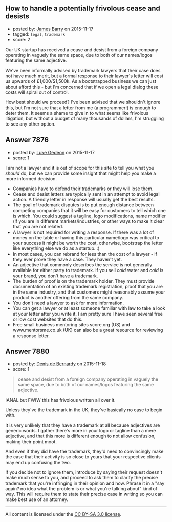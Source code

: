 ## How to handle a potentially frivolous cease and desists

- posted by: [James Barry](https://stackexchange.com/users/7312864/james-barry) on 2015-11-17
- tagged: `legal`, `trademark`
- score: 2

<p>Our UK startup has received a cease and desist from a foreign company operating in vaguely the same space, due to both of our names/logos featuring the same adjective.</p>

<p>We've been informally advised by trademark lawyers that their case does not have much merit, but a formal response to their lawyer's letter will cost us upwards of £1,000/$1,500k. As a bootstrapped business we can just about afford this - but I'm concerned that if we open a legal dialog these costs will spiral out of control.</p>

<p>How best should we proceed? I've been advised that we shouldn't ignore this, but I'm not sure that a letter from me (a programmer!) is enough to deter them. It seems a shame to give in to what seems like frivolous litigation, but without a budget of many thousands of dollars, I'm struggling to see any other option. </p>



## Answer 7876

- posted by: [Luke Gedeon](https://stackexchange.com/users/1119600/luke-gedeon) on 2015-11-17
- score: 1

<p>I am not a lawyer and it is out of scope for this site to tell you what you <em>should</em> do, but we can provide some insight that might help you make a more informed decision.</p>

<ul>
<li>Companies have to defend their trademarks or they will lose them.</li>
<li>Cease and desist letters are typically sent in an attempt to avoid legal action. A friendly letter in response will usually get the best results.</li>
<li>The goal of trademark disputes is to put enough distance between competing companies that it will be easy for customers to tell which one is which. You could suggest a tagline, logo modifications, name modifier (if you are in different markets/industries, or other ways to make it clear that you are not related.</li>
<li>A lawyer is not required for writing a response. If there was a lot of money on the table or having this particular name/logo was critical to your success it might be worth the cost, otherwise, bootstrap the letter like everything else we do as a startup. :)</li>
<li>In most cases, you can rebrand for less than the cost of a lawyer - if they ever prove they have a case. They haven't yet.</li>
<li>An adjective that commonly describes the service is not generally available for either party to trademark. If you sell <em>cold</em> water and <em>cold</em> is your brand, you don't have a trademark.</li>
<li>The burden of proof is on the trademark holder. They must provide documentation of an existing trademark registration, proof that you are in the same industry, and that customers might reasonably assume your product is another offering from the same company.</li>
<li>You don't need a lawyer to ask for more information.</li>
<li>You can get a lawyer or at least someone familiar with law to take a look at your letter after you write it. I am pretty sure I have seen several free or low cost websites that do this.</li>
<li>Free small business mentoring sites score.org (US) and www.mentorsme.co.uk (UK) can also be a great resource for reviewing a response letter.</li>
</ul>



## Answer 7880

- posted by: [Denis de Bernardy](https://stackexchange.com/users/182468/denis-de-bernardy) on 2015-11-18
- score: 1

<blockquote>
  <p>cease and desist from a foreign company operating in vaguely the same space, due to both of our names/logos featuring the same adjective.</p>
</blockquote>

<p>IANAL but FWIW this has frivolous written all over it.</p>

<p>Unless they've the trademark in the UK, they've basically no case to begin with.</p>

<p>It is very unlikely that they have a trademark at all because adjectives are generic words. I gather there's more in your logo or tagline than a mere adjective, and that this more is different enough to not allow confusion, making their point moot.</p>

<p>And even if they did have the trademark, they'd need to convincingly make the case that their activity is so close to yours that your respective clients may end up confusing the two.</p>

<p>If you decide not to ignore them, introduce by saying their request doesn't make much sense to you, and proceed to ask them to clarify the precise trademark that you're infringing in their opinion and how. Phrase it in a "say again? no idea what the problem is or what you're talking about" kind of way. This will require them to state their precise case in writing so you can make best use of an attorney.</p>




---

All content is licensed under the [CC BY-SA 3.0 license](https://creativecommons.org/licenses/by-sa/3.0/).
